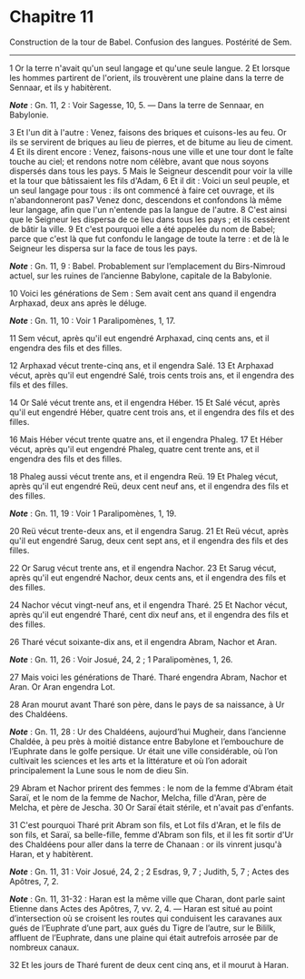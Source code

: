 # Chapitre 11

Construction de la tour de Babel.
Confusion des langues.
Postérité de Sem.

***

1 Or la terre n'avait qu'un seul langage et qu'une seule langue. 2 Et lorsque les hommes partirent de l'orient, ils trouvèrent une plaine dans la terre de Sennaar, et ils y habitèrent.

***Note*** :  Gn. 11, 2 : Voir Sagesse, 10, 5. ― Dans la terre de Sennaar, en Babylonie.

3 Et l'un dit à l'autre : Venez, faisons des briques et cuisons-les au feu. Or ils se servirent de briques au lieu de pierres, et de bitume au lieu de ciment. 4 Et ils dirent encore : Venez, faisons-nous une ville et une tour dont le faîte touche au ciel; et rendons notre nom célèbre, avant que nous soyons dispersés dans tous les pays. 5 Mais le Seigneur descendit pour voir la ville et la tour que bâtissaient les fils d'Adam, 6 Et il dit : Voici un seul peuple, et un seul langage pour tous : ils ont commencé à faire cet ouvrage, et ils n'abandonneront pas7 Venez donc, descendons et confondons là même leur langage, afin que l'un n'entende pas la langue de l'autre. 8 C'est ainsi que le Seigneur les dispersa de ce lieu dans tous les pays ; et ils cessèrent de bâtir la ville. 9 Et c'est pourquoi elle a été appelée du nom de Babel; parce que c'est là que fut confondu le langage de toute la terre : et de là le Seigneur les dispersa sur la face de tous les pays.

***Note*** :  Gn. 11, 9 : Babel. Probablement sur l’emplacement du Birs-Nimroud actuel, sur les ruines de l’ancienne Babylone, capitale de la Babylonie.


10 Voici les générations de Sem : Sem avait cent ans quand il engendra Arphaxad, deux ans après le déluge.

***Note*** :  Gn. 11, 10 : Voir 1 Paralipomènes, 1, 17.


11 Sem vécut, après qu'il eut engendré Arphaxad, cinq cents ans, et il engendra des fils et des filles.


12 Arphaxad vécut trente-cinq ans, et il engendra Salé. 13 Et Arphaxad vécut, après qu'il eut engendré Salé, trois cents trois ans, et il engendra des fils et des filles.


14 Or Salé vécut trente ans, et il engendra Héber. 15 Et Salé vécut, après qu'il eut engendré Héber, quatre cent trois ans, et il engendra des fils et des filles.


16 Mais Héber vécut trente quatre ans, et il engendra Phaleg. 17 Et Héber vécut, après qu'il eut engendré Phaleg, quatre cent trente ans, et il engendra des fils et des filles.


18 Phaleg aussi vécut trente ans, et il engendra Reü. 19 Et Phaleg vécut, après qu'il eut engendré Reü, deux cent neuf ans, et il engendra des fils et des filles.

***Note*** :  Gn. 11, 19 : Voir 1 Paralipomènes, 1, 19.


20 Reü vécut trente-deux ans, et il engendra Sarug. 21 Et Reü vécut, après qu'il eut engendré Sarug, deux cent sept ans, et il engendra des fils et des filles.


22 Or Sarug vécut trente ans, et il engendra Nachor. 23 Et Sarug vécut, après qu'il eut engendré Nachor, deux cents ans, et il engendra des fils et des filles.


24 Nachor vécut vingt-neuf ans, et il engendra Tharé. 25 Et Nachor vécut, après qu'il eut engendré Tharé, cent dix neuf ans, et il engendra des fils et des filles.


26 Tharé vécut soixante-dix ans, et il engendra Abram, Nachor et Aran.

***Note*** :  Gn. 11, 26 : Voir Josué, 24, 2 ; 1 Paralipomènes, 1, 26.


27 Mais voici les générations de Tharé. Tharé engendra Abram, Nachor et Aran. Or Aran engendra Lot.


28 Aran mourut avant Tharé son père, dans le pays de sa naissance, à Ur des Chaldéens.

***Note*** :  Gn. 11, 28 : Ur des Chaldéens, aujourd’hui Mugheir, dans l’ancienne Chaldée, à peu près à moitié distance entre Babylone et l’embouchure de l’Euphrate dans le golfe persique. Ur était une ville considérable, où l’on cultivait les sciences et les arts et la littérature et où l’on adorait principalement la Lune sous le nom de dieu Sin.


29 Abram et Nachor prirent des femmes : le nom de la femme d'Abram était Saraï, et le nom de la femme de Nachor, Melcha, fille d'Aran, père de Melcha, et père de Jescha. 30 Or Saraï était stérile, et n'avait pas d'enfants.


31 C'est pourquoi Tharé prit Abram son fils, et Lot fils d'Aran, et le fils de son fils, et Saraï, sa belle-fille, femme d'Abram son fils, et il les fit sortir d'Ur des Chaldéens pour aller dans la terre de Chanaan : or ils vinrent jusqu'à Haran, et y habitèrent.

***Note*** :  Gn. 11, 31 : Voir Josué, 24, 2 ; 2 Esdras, 9, 7 ; Judith, 5, 7 ; Actes des Apôtres, 7, 2.

***Note*** :  Gn. 11, 31-32 : Haran est la même ville que Charan, dont parle saint Etienne dans Actes des Apôtres, 7, vv. 2, 4. ― Haran est situé au point d’intersection où se croisent les routes qui conduisent les caravanes aux gués de l’Euphrate d’une part, aux gués du Tigre de l’autre, sur le Bililk, affluent de l’Euphrate, dans une plaine qui était autrefois arrosée par de nombreux canaux.


32 Et les jours de Tharé furent de deux cent cinq ans, et il mourut à Haran.

